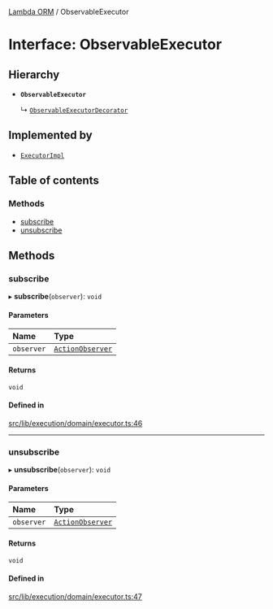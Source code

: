 [Lambda ORM](../README.md) / ObservableExecutor

# Interface: ObservableExecutor

## Hierarchy

- **`ObservableExecutor`**

  ↳ [`ObservableExecutorDecorator`](ObservableExecutorDecorator.md)

## Implemented by

- [`ExecutorImpl`](../classes/ExecutorImpl.md)

## Table of contents

### Methods

- [subscribe](ObservableExecutor.md#subscribe)
- [unsubscribe](ObservableExecutor.md#unsubscribe)

## Methods

### subscribe

▸ **subscribe**(`observer`): `void`

#### Parameters

| Name | Type |
| :------ | :------ |
| `observer` | [`ActionObserver`](../classes/ActionObserver.md) |

#### Returns

`void`

#### Defined in

[src/lib/execution/domain/executor.ts:46](https://github.com/FlavioLionelRita/lambdaorm/blob/d4e23658/src/lib/execution/domain/executor.ts#L46)

___

### unsubscribe

▸ **unsubscribe**(`observer`): `void`

#### Parameters

| Name | Type |
| :------ | :------ |
| `observer` | [`ActionObserver`](../classes/ActionObserver.md) |

#### Returns

`void`

#### Defined in

[src/lib/execution/domain/executor.ts:47](https://github.com/FlavioLionelRita/lambdaorm/blob/d4e23658/src/lib/execution/domain/executor.ts#L47)
